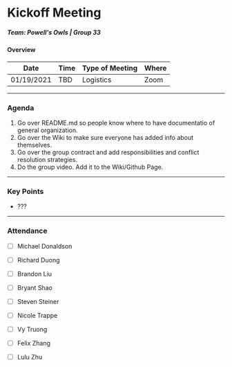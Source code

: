 # Kickoff Meeting
##### Team: Powell's Owls | Group 33
#### Overview
| Date       | Time      | Type of Meeting   | Where   |
| ---------- | --------- | ----------------- | ------- |
| 01/19/2021 | TBD | Logistics         | Zoom    |

---

### Agenda
1. Go over README.md so people know where to have documentatio of general organization.
2. Go over the Wiki to make sure everyone has added info about themselves.
3. Go over the group contract and add responsibilities and conflict resolution strategies.
4. Do the group video. Add it to the Wiki/Github Page.

---

### Key Points
- ???

---

### Attendance
- [ ] Michael Donaldson
- [ ] Richard Duong
- [ ] Brandon Liu
- [ ] Bryant Shao
- [ ] Steven Steiner
- [ ] Nicole Trappe
- [ ] Vy Truong
- [ ] Felix Zhang
- [ ] Lulu Zhu

